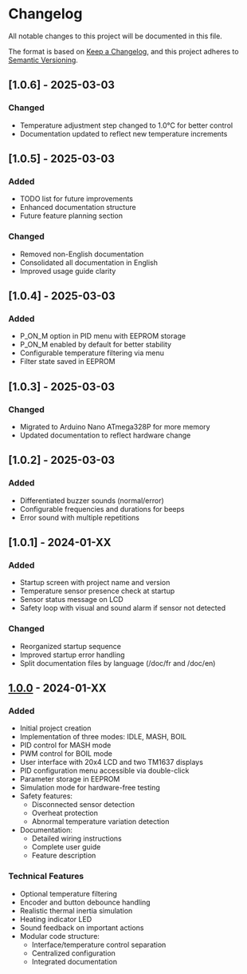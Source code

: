 # Changelog
All notable changes to this project will be documented in this file.

The format is based on [Keep a Changelog](https://keepachangelog.com/en/1.1.0/),
and this project adheres to [Semantic Versioning](https://semver.org/spec/v2.0.0.html).

## [1.0.6] - 2025-03-03
### Changed
- Temperature adjustment step changed to 1.0°C for better control
- Documentation updated to reflect new temperature increments

## [1.0.5] - 2025-03-03
### Added
- TODO list for future improvements
- Enhanced documentation structure
- Future feature planning section

### Changed
- Removed non-English documentation
- Consolidated all documentation in English
- Improved usage guide clarity

## [1.0.4] - 2025-03-03
### Added
- P_ON_M option in PID menu with EEPROM storage
- P_ON_M enabled by default for better stability
- Configurable temperature filtering via menu
- Filter state saved in EEPROM

## [1.0.3] - 2025-03-03
### Changed
- Migrated to Arduino Nano ATmega328P for more memory
- Updated documentation to reflect hardware change

## [1.0.2] - 2025-03-03
### Added
- Differentiated buzzer sounds (normal/error)
- Configurable frequencies and durations for beeps
- Error sound with multiple repetitions

## [1.0.1] - 2024-01-XX
### Added
- Startup screen with project name and version
- Temperature sensor presence check at startup
- Sensor status message on LCD
- Safety loop with visual and sound alarm if sensor not detected

### Changed
- Reorganized startup sequence
- Improved startup error handling
- Split documentation files by language (/doc/fr and /doc/en)

## [1.0.0] - 2024-01-XX
### Added
- Initial project creation
- Implementation of three modes: IDLE, MASH, BOIL
- PID control for MASH mode
- PWM control for BOIL mode
- User interface with 20x4 LCD and two TM1637 displays
- PID configuration menu accessible via double-click
- Parameter storage in EEPROM
- Simulation mode for hardware-free testing
- Safety features:
  - Disconnected sensor detection
  - Overheat protection
  - Abnormal temperature variation detection
- Documentation:
  - Detailed wiring instructions
  - Complete user guide
  - Feature description

### Technical Features
- Optional temperature filtering
- Encoder and button debounce handling
- Realistic thermal inertia simulation
- Heating indicator LED
- Sound feedback on important actions
- Modular code structure:
  - Interface/temperature control separation
  - Centralized configuration
  - Integrated documentation

[1.0.0]: https://github.com/username/JBC/releases/tag/v1.0.0
